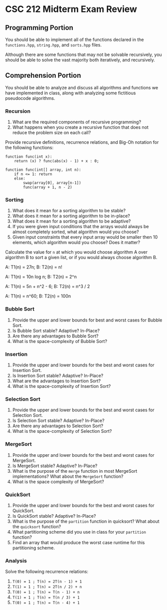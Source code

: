 # CSC 212 Midterm Exam Review

## Programming Portion

You should be able to implement all of the functions declared in the `functions.hpp`, `string.hpp`, and `sorts.hpp` files.

Although there are some functions that may not be solvable recursively, you should be able to solve the vast majority both iteratively, and recursively.

## Comprehension Portion

You should be able to analyze and discuss all algorithms and functions we have implemented in class, along with analyzing some fictitious pseudocode algorithms.

### Recursion

1. What are the required components of recursive programming?
2. What happens when you create a recursive function that does not reduce the problem size on each call?

Provide recursive definitions, recurrence relations, and Big-Oh notation for the following functions:

```algorithm
function func(int x):
    return (x) ? func(abs(x) - 1) + x : 0;

function func(int[] array, int n):
    if n <= 1: return
    else:
        swap(array[0], array[n-1])
        func(array + 1, n - 2)
```

### Sorting

1. What does it mean for a sorting algorithm to be stable?
2. What does it mean for a sorting algorithm to be in-place?
3. What does it mean for a sorting algorithm to be adaptive?
4. If you were given input conditions that the arrays would always be almost completely sorted, what algorithm would you choose?
5. Given input constraints that every input array would be smaller then 10 elements, which algorithm would you choose? Does it matter?

Calculate the value for `n` at which you would choose algorithm A over algorithm B to sort a given list, or if you would always choose algorithm B.

A: T1(n) = 27n; B: T2(n) = n!

A: T1(n) = 10n log n; B: T2(n) = 2^n

A: T1(n) = 5n + n^2 - 6; B: T2(n) = n^3 / 2

A: T1(n) = n^60; B: T2(n) = 100n

### Bubble Sort

1. Provide the upper and lower bounds for best and worst cases for Bubble Sort.
2. Is Bubble Sort stable? Adaptive? In-Place?
3. Are there any advantages to Bubble Sort?
4. What is the space-complexity of Bubble Sort?

### Insertion

1. Provide the upper and lower bounds for the best and worst cases for Insertion Sort.
2. Is Insertion Sort stable? Adaptive? In-Place?
3. What are the advantages to Insertion Sort?
4. What is the space-complexity of Insertion Sort?

### Selection Sort

1. Provide the upper and lower bounds for the best and worst cases for Selection Sort.
2. Is Selection Sort stable? Adaptive? In-Place?
3. Are there any advantages to Selection Sort?
4. What is the space-complexity of Selection Sort?

### MergeSort

1. Provide the upper and lower bounds for the best and worst cases for MergeSort.
2. Is MergeSort stable? Adaptive? In-Place?
3. What is the purpose of the `merge` function in most MergeSort implementations? What about the `MergeSort` function?
4. What is the space complexity of MergeSort?

### QuickSort

1. Provide the upper and lower bounds for the best and worst cases for QuickSort.
2. Is QuickSort stable? Adaptive? In-Place?
3. What is the purpose of the `partition` function in quicksort? What about the `quicksort` function?
4. What partitioning scheme did you use in class for your `partition` function?
5. Find an array that would produce the worst case runtime for this partitioning scheme.

### Analysis

Solve the following recurrence relations:

1. `T(0) = 1 ; T(n) = 2T(n - 1) + 1`
2. `T(1) = 1 ; T(n) = 2T(n / 2) + n`
3. `T(0) = 1 ; T(n) = T(n - 1) + n`
4. `T(1) = 1 ; T(n) = T(n / 3) + 1`
5. `T(0) = 1 ; T(n) = T(n - 4) + 1`
